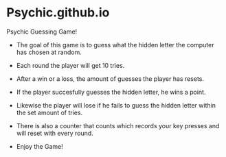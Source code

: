 # Psychic.github.io
Psychic Guessing Game!
* The goal of this game is to guess what the hidden letter the computer has chosen at random.

* Each round the player will get 10 tries.

* After a win or a loss, the amount of guesses the player has resets.

* If the player succesfully guesses the hidden letter, he wins a point.

* Likewise the player will lose if he fails to guess the hidden letter within the set amount of tries.

* There is also a counter that counts which records your key presses and will reset with every round.

* Enjoy the Game!